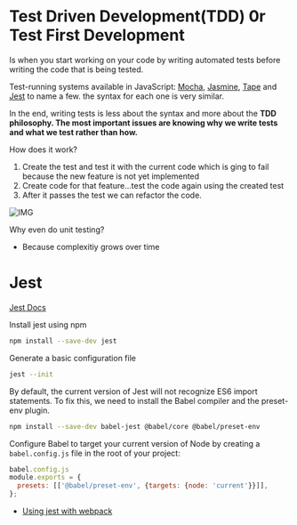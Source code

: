 # Test Driven Development(TDD) 0r Test First Development

Is when you start working on your code by writing automated tests before writing the code that is being tested.

Test-running systems available in JavaScript: [Mocha](https://mochajs.org/), [Jasmine](https://jasmine.github.io/), [Tape](https://github.com/ljharb/tape) and [Jest](https://jestjs.io/) to name a few. the syntax for each one is very similar.

In the end, writing tests is less about the syntax and more about the __TDD philosophy. The most important issues are knowing why we write tests and what we test rather than how.__

How does it work?
1. Create the test and test it with the current code which is ging to fail because the new feature is not yet implemented
2. Create code for that feature…test the code again using the created test
3. After it passes the test we can refactor the code.

![IMG](https://web.archive.org/web/20211123190518if_/http://godswillokwara.com/wp-content/uploads/2016/09/tddSteps.jpg)

Why even do unit testing?
- Because complexitiy grows over time

# Jest

[Jest Docs](https://jestjs.io/docs/getting-started)

Install jest using npm
```bash
npm install --save-dev jest
```
Generate a basic configuration file
```bash
jest --init
```
By default, the current version of Jest will not recognize ES6 import statements.
To fix this, we need to install the Babel compiler and the preset-env plugin.
```bash
npm install --save-dev babel-jest @babel/core @babel/preset-env
```
Configure Babel to target your current version of Node by creating a `babel.config.js` file in the root of your project:
```js
babel.config.js
module.exports = {
  presets: [['@babel/preset-env', {targets: {node: 'current'}}]],
};
```

- [Using jest with webpack](https://jestjs.io/docs/webpack)